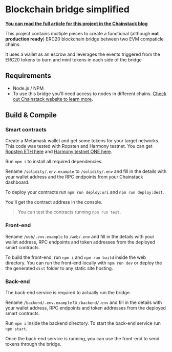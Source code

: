 
# Blockchain bridge simplified

**[You can read the full article for this project in the Chainstack blog](https://chainstack.com/how-to-create-blockchain-bridge/)**

This project contains multiple pieces to create a functional (although **not production ready**) ERC20 blockchain bridge between two EVM compaticle chains.

It uses a wallet as an escrow and leverages the events triggered from the ERC20 tokens to burn and mint tokens in each side of the bridge

## Requirements

- Node.js / NPM
- To use this bridge you'll need access to nodes in different chains. [Check out Chainstack website to learn more](https://chainstack.com).

## Build & Compile

### Smart contracts

Create a Metamask wallet and get some tokens for your target networks. This code was tested with Ropsten and Harmony testnet. You can get [Ropsten ETH here]() and [Harmony testnet ONE here]().

Run `npm i` to install all required dependencies.

Rename `/solidity/.env.example` to `/solidity/.env` and fill in the details with your wallet address and the RPC endpoints from your Chainstack dashboard.

To deploy your contracts run `npm run deploy:ori` and `npm run deploy:dest`.

You'll get the contract address in the console.

> You can test the contracts running `npm run test`.

### Front-end

Rename `/web/.env.example` to `/web/.env` and fill in the details with your wallet address, RPC endpoints and token addresses from the deployed smart contracts.

To build the front-end, run `npm i` and `npm run build` inside the web directory. You can run the front-end locally with `npm run dev` or deploy the the generated `dist` folder to any static site hosting.

### Back-end

The back-end service is required to actually run the bridge.

Rename `/backend/.env.example` to `/backend/.env` and fill in the details with your wallet address, RPC endpoints and token addresses from the deployed smart contracts.

Run `npm i` inside the backend directory. To start the back-end service run `npm start`.

Once the back-end service is running, you can use the front-end to send tokens through the bridge.